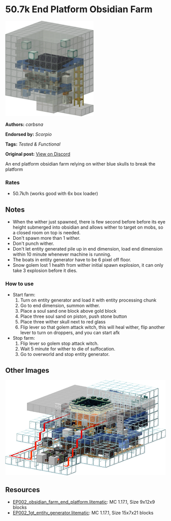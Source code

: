 # 50.7k End Platform Obsidian Farm
<img alt="area_render_1_.png" src="images/area_render_1_.png?raw=1" height="300px">

**Authors:** *carbsna*

**Endorsed by:** *Scorpio*

**Tags:** *Tested & Functional*

**Original post:** [View on Discord](https://discord.com/channels/913065809096638494/1392014781099278336)

An end platform obsidian farm relying on wither blue skulls to break the platform
### Rates
- 50.7k/h (works good with 6x box loader)

## Notes
- When the wither just spawned, there is few second before before its eye height submerged into obsidian and allows wither to target on mobs, so a closed room on top is needed.
- Don't spawn more than 1 wither.
- Don't punch wither.
- Don't let entity generated pile up in end dimension, load end dimension within 10 minute whenever machine is running.
- The boats in entity generator have to be 6 pixel off floor.
- Snow golem lost 1 health from wither initial spawn explosion, it can only take 3 explosion before it dies.
### How to use
- Start farm: 
  1. Turn on entity generator and load it with entity processing chunk
  2. Go to end dimension, summon wither.
    1. Place a soul sand one block above gold block
    2. Place three soul sand on piston, push stone button
    3. Place three wither skull next to red glass
  3. Flip lever so that golem attack witch, this will heal wither, flip another lever to turn on droppers, and you can start afk
- Stop farm: 
  1. Flip lever so golem stop attack witch.
  2. Wait 5 minute for wither to die of suffocation.
  3. Go to overworld and stop entity generator.

## Other Images
<img src="images/area_render.png?raw=1" height="300px">

## Resources
- [EP002_obsidian_farm_end_platform.litematic](attachments/EP002_obsidian_farm_end_platform.litematic): MC 1.17.1, Size 9x12x9 blocks
- [EP002_1gt_entity_generator.litematic](attachments/EP002_1gt_entity_generator.litematic): MC 1.17.1, Size 15x7x21 blocks
